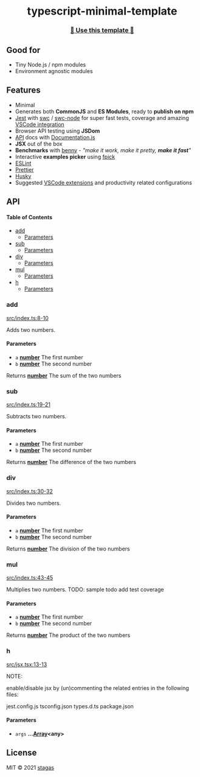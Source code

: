 <h1 align="center">typescript-minimal-template</h1>

<h3 align="center"><a href="https://github.com/stagas/typescript-minimal-template/generate">🥁 Use this template 🥁</a></h2>

## Good for

*   Tiny Node.js / npm modules
*   Environment agnostic modules

## Features

*   Minimal
*   Generates both **CommonJS** and **ES Modules**, ready to **publish on npm**
*   [Jest](https://jestjs.io/) with [swc](https://github.com/swc-project/swc) / [swc-node](https://github.com/Brooooooklyn/swc-node) for super fast tests, coverage and amazing [VSCode integration](https://marketplace.visualstudio.com/items?itemName=kavod-io.vscode-jest-test-adapter)
*   Browser API testing using **JSDom**
*   [API](#api) docs with [Documentation.js](http://documentation.js.org/)
*   **JSX** out of the box
*   **Benchmarks** with [benny](https://github.com/caderek/benny) - *"make it work, make it pretty, **make it fast**"*
*   Interactive **examples picker** using [fpick](https://github.com/stagas/fpick)
*   [ESLint](https://eslint.org/)
*   [Prettier](https://prettier.io/)
*   [Husky](https://typicode.github.io/husky/)
*   Suggested [VSCode extensions](https://marketplace.visualstudio.com/vscode) and productivity related configurations

## API

<!-- Generated by documentation.js. Update this documentation by updating the source code. -->

#### Table of Contents

*   [add](#add)
    *   [Parameters](#parameters)
*   [sub](#sub)
    *   [Parameters](#parameters-1)
*   [div](#div)
    *   [Parameters](#parameters-2)
*   [mul](#mul)
    *   [Parameters](#parameters-3)
*   [h](#h)
    *   [Parameters](#parameters-4)

### add

[src/index.ts:8-10](https://github.com/stagas/typescript-minimal-template/blob/1541ef1be9918632d8e705d4a4afe26f72704e41/src/index.ts#L8-L10 "Source code on GitHub")

Adds two numbers.

#### Parameters

*   `a` **[number](https://developer.mozilla.org/docs/Web/JavaScript/Reference/Global_Objects/Number)** The first number
*   `b` **[number](https://developer.mozilla.org/docs/Web/JavaScript/Reference/Global_Objects/Number)** The second number

Returns **[number](https://developer.mozilla.org/docs/Web/JavaScript/Reference/Global_Objects/Number)** The sum of the two numbers

### sub

[src/index.ts:19-21](https://github.com/stagas/typescript-minimal-template/blob/1541ef1be9918632d8e705d4a4afe26f72704e41/src/index.ts#L19-L21 "Source code on GitHub")

Subtracts two numbers.

#### Parameters

*   `a` **[number](https://developer.mozilla.org/docs/Web/JavaScript/Reference/Global_Objects/Number)** The first number
*   `b` **[number](https://developer.mozilla.org/docs/Web/JavaScript/Reference/Global_Objects/Number)** The second number

Returns **[number](https://developer.mozilla.org/docs/Web/JavaScript/Reference/Global_Objects/Number)** The difference of the two numbers

### div

[src/index.ts:30-32](https://github.com/stagas/typescript-minimal-template/blob/1541ef1be9918632d8e705d4a4afe26f72704e41/src/index.ts#L30-L32 "Source code on GitHub")

Divides two numbers.

#### Parameters

*   `a` **[number](https://developer.mozilla.org/docs/Web/JavaScript/Reference/Global_Objects/Number)** The first number
*   `b` **[number](https://developer.mozilla.org/docs/Web/JavaScript/Reference/Global_Objects/Number)** The second number

Returns **[number](https://developer.mozilla.org/docs/Web/JavaScript/Reference/Global_Objects/Number)** The division of the two numbers

### mul

[src/index.ts:43-45](https://github.com/stagas/typescript-minimal-template/blob/1541ef1be9918632d8e705d4a4afe26f72704e41/src/index.ts#L43-L45 "Source code on GitHub")

Multiplies two numbers.
TODO: sample todo add test coverage

#### Parameters

*   `a` **[number](https://developer.mozilla.org/docs/Web/JavaScript/Reference/Global_Objects/Number)** The first number
*   `b` **[number](https://developer.mozilla.org/docs/Web/JavaScript/Reference/Global_Objects/Number)** The second number

Returns **[number](https://developer.mozilla.org/docs/Web/JavaScript/Reference/Global_Objects/Number)** The product of the two numbers

### h

[src/jsx.tsx:13-13](https://github.com/stagas/typescript-minimal-template/blob/1541ef1be9918632d8e705d4a4afe26f72704e41/src/jsx.tsx#L13-L13 "Source code on GitHub")

NOTE:

enable/disable jsx by (un)commenting the related entries
in the following files:

jest.config.js
tsconfig.json
types.d.ts
package.json

#### Parameters

*   `args` **...[Array](https://developer.mozilla.org/docs/Web/JavaScript/Reference/Global_Objects/Array)\<any>**&#x20;

## License

MIT © 2021
[stagas](https://github.com/stagas)

